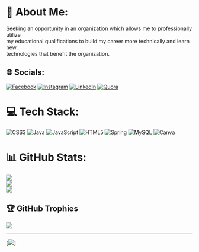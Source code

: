 # 💫 About Me:
Seeking an opportunity in an organization which allows me to professionally utilize <br>my educational qualifications to build my career more technically and learn new <br>technologies that benefit the organization.


## 🌐 Socials:
[![Facebook](https://img.shields.io/badge/Facebook-%231877F2.svg?logo=Facebook&logoColor=white)](https://facebook.com/abhiram.mithur.7) [![Instagram](https://img.shields.io/badge/Instagram-%23E4405F.svg?logo=Instagram&logoColor=white)](https://instagram.com/abhiram.mithur) [![LinkedIn](https://img.shields.io/badge/LinkedIn-%230077B5.svg?logo=linkedin&logoColor=white)](https://linkedin.com/in/abhiram-mithur-7b65a71ba) [![Quora](https://img.shields.io/badge/Quora-%23B92B27.svg?logo=Quora&logoColor=white)](https://quora.com/profile/Abhiram-Mithur) 

# 💻 Tech Stack:
![CSS3](https://img.shields.io/badge/css3-%231572B6.svg?style=plastic&logo=css3&logoColor=white) ![Java](https://img.shields.io/badge/java-%23ED8B00.svg?style=plastic&logo=java&logoColor=white) ![JavaScript](https://img.shields.io/badge/javascript-%23323330.svg?style=plastic&logo=javascript&logoColor=%23F7DF1E) ![HTML5](https://img.shields.io/badge/html5-%23E34F26.svg?style=plastic&logo=html5&logoColor=white) ![Spring](https://img.shields.io/badge/spring-%236DB33F.svg?style=plastic&logo=spring&logoColor=white) ![MySQL](https://img.shields.io/badge/mysql-%2300f.svg?style=plastic&logo=mysql&logoColor=white) ![Canva](https://img.shields.io/badge/Canva-%2300C4CC.svg?style=plastic&logo=Canva&logoColor=white)
# 📊 GitHub Stats:
![](https://github-readme-stats.vercel.app/api?username=Abhiram-Mithur&theme=highcontrast&hide_border=false&include_all_commits=false&count_private=false)<br/>
![](https://github-readme-streak-stats.herokuapp.com/?user=Abhiram-Mithur&theme=highcontrast&hide_border=false)<br/>
![](https://github-readme-stats.vercel.app/api/top-langs/?username=Abhiram-Mithur&theme=highcontrast&hide_border=false&include_all_commits=false&count_private=false&layout=compact)

## 🏆 GitHub Trophies
![](https://github-profile-trophy.vercel.app/?username=Abhiram-Mithur&theme=dracula&no-frame=false&no-bg=true&margin-w=4)

---
[![](https://visitcount.itsvg.in/api?id=Abhiram-Mithur&icon=3&color=1)]

<!-- Proudly created with GPRM ( https://gprm.itsvg.in ) -->
